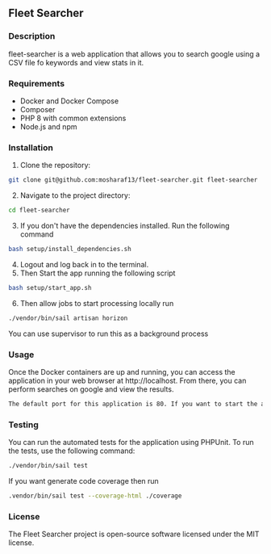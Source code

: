 ## Fleet Searcher

### Description

fleet-searcher is a web application that allows you to search google using a CSV file fo keywords and view stats in it.

### Requirements

- Docker and Docker Compose
- Composer
- PHP 8 with common extensions
- Node.js and npm

### Installation

1. Clone the repository:

```bash
git clone git@github.com:mosharaf13/fleet-searcher.git fleet-searcher
```

2. Navigate to the project directory:

```bash
cd fleet-searcher
```

3. If you don't have the dependencies installed. Run the following command

```bash
bash setup/install_dependencies.sh
```

4. Logout and log back in to the terminal.
5. Then Start the app running the following script

```bash
bash setup/start_app.sh
```
6. Then allow jobs to start processing locally run
```bash
./vendor/bin/sail artisan horizon
```
You can use supervisor to run this as a background process

### Usage

Once the Docker containers are up and running, you can access the application in your web browser at http://localhost.
From there, you can perform searches on google and view the results.

```bash
The default port for this application is 80. If you want to start the application on another port set  APP_PORT="YOUR PORT" in .env
```

### Testing

You can run the automated tests for the application using PHPUnit. To run the tests, use the following command:

```bash
./vendor/bin/sail test
```

If you want generate code coverage then run

```bash
.vendor/bin/sail test --coverage-html ./coverage
```

### License

The Fleet Searcher project is open-source software licensed under the MIT license.
